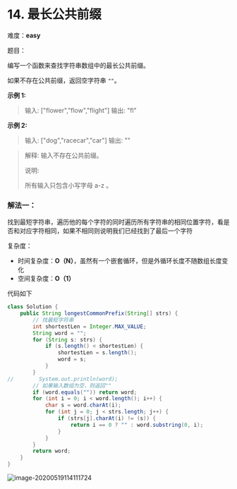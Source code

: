 # 14. 最长公共前缀

难度：**easy**

题目：

编写一个函数来查找字符串数组中的最长公共前缀。

如果不存在公共前缀，返回空字符串 `""`。

**示例 1:**

> 输入: ["flower","flow","flight"]
> 输出: "fl"

**示例 2:**

> 输入: ["dog","racecar","car"]
> 输出: ""



> 解释: 输入不存在公共前缀。
>
> 说明:
>
> 所有输入只包含小写字母 a-z 。



### 解法一：

找到最短字符串，遍历他的每个字符的同时遍历所有字符串的相同位置字符，看是否和对应字符相同，如果不相同则说明我们已经找到了最后一个字符

复杂度：

- 时间复杂度：**O（N）**，虽然有一个嵌套循环，但是外循环长度不随数组长度变化
- 空间复杂度：**O（1）**



代码如下

```java
class Solution {
    public String longestCommonPrefix(String[] strs) {
        // 找最短字符串
        int shortestLen = Integer.MAX_VALUE;
        String word = "";
        for (String s: strs) {
            if (s.length() < shortestLen) {
                shortestLen = s.length();
                word = s;
            }
        }
//        System.out.println(word);
        // 如果输入数组为空，则返回""
        if (word.equals("")) return word;
        for (int i = 0; i < word.length(); i++) {
            char s = word.charAt(i);
            for (int j = 0; j < strs.length; j++) {
                if (strs[j].charAt(i) != (s)) {
                    return i == 0 ? "" : word.substring(0, i);
                }
            }
        }
        return word;
    }
}
```

![image-20200519114111724](C:\Users\chen\AppData\Roaming\Typora\typora-user-images\image-20200519114111724.png)

